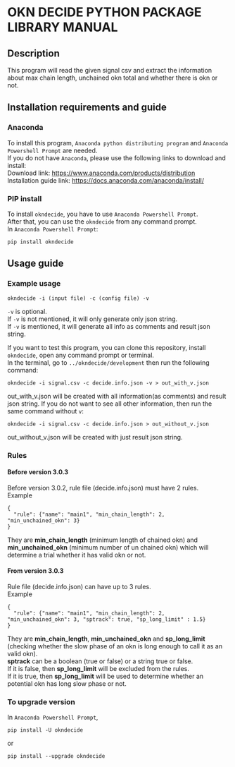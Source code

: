 # OKN DECIDE PYTHON PACKAGE LIBRARY MANUAL
## Description
This program will read the given signal csv and extract the information about max chain length, unchained okn total and whether there is okn or not.

## Installation requirements and guide
### Anaconda
To install this program, `Anaconda python distributing program` and `Anaconda Powershell Prompt` are needed.  
If you do not have `Anaconda`, please use the following links to download and install:  
Download link: https://www.anaconda.com/products/distribution  
Installation guide link: https://docs.anaconda.com/anaconda/install/  
### PIP install
To install `okndecide`, you have to use `Anaconda Powershell Prompt`.  
After that, you can use the `okndecide` from any command prompt.  
In `Anaconda Powershell Prompt`:
```
pip install okndecide
```  
## Usage guide
### Example usage
```
okndecide -i (input file) -c (config file) -v
```
`-v` is optional.  
If `-v` is not mentioned, it will only generate only json string.  
If `-v` is mentioned, it will generate all info as comments and result json string.
 
If you want to test this program, you can clone this repository, install `okndecide`, open any command prompt or terminal.  
In the terminal, go to `../okndecide/development` then run the following command:
```
okndecide -i signal.csv -c decide.info.json -v > out_with_v.json
```
out_with_v.json will be created with all information(as comments) and result json string.
If you do not want to see all other information, then run the same command without `v`:
```
okndecide -i signal.csv -c decide.info.json > out_without_v.json
```
out_without_v.json will be created with just result json string.

### Rules
#### Before version 3.0.3
Before version 3.0.2, rule file (decide.info.json) must have 2 rules.  
Example  
```
{
  "rule": {"name": "main1", "min_chain_length": 2, "min_unchained_okn": 3}
}
```
They are **min_chain_length** (minimum length of chained okn) and **min_unchained_okn** (minimum number of un chained okn) which will determine a trial whether it has valid okn or not.  

#### From version 3.0.3
Rule file (decide.info.json) can have up to 3 rules.  
Example  
```
{
  "rule": {"name": "main1", "min_chain_length": 2, "min_unchained_okn": 3, "sptrack": true, "sp_long_limit" : 1.5}
}
```
They are **min_chain_length**, **min_unchained_okn** and **sp_long_limit** (checking whether the slow phase of an okn is long enough to call it as an valid okn).  
**sptrack** can be a boolean (true or false) or a string true or false.  
If it is false, then **sp_long_limit** will be excluded from the rules.  
If it is true, then **sp_long_limit** will be used to determine whether an potential okn has long slow phase or not.  


### To upgrade version  
In `Anaconda Powershell Prompt`,
```
pip install -U okndecide
```
or
```
pip install --upgrade okndecide
```

